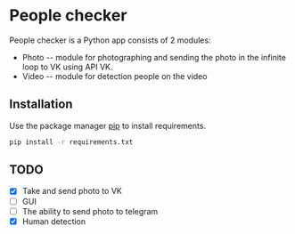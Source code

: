 # People checker

People checker is a Python app consists of 2 modules:
 - Photo -- module for photographing and sending the photo in the infinite loop to VK using API VK.
 - Video -- module for detection people on the video

## Installation

Use the package manager [pip](https://pip.pypa.io/en/stable/) to install requirements.

```bash
pip install -r requirements.txt
```

## TODO

- [x] Take and send photo to VK 
- [ ] GUI
- [ ] The ability to send photo to telegram
- [x] Human detection